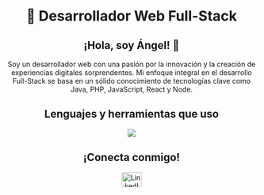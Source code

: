 <div align="center">
<h1 align="center">🚀 Desarrollador Web Full-Stack</h1>

<h2 align="center">¡Hola, soy Ángel! 👋</h2>
<p>Soy un desarrollador web con una pasión por la innovación y la creación de experiencias digitales sorprendentes. Mi enfoque integral en el desarrollo Full-Stack se basa en un sólido conocimiento de tecnologías clave como Java, PHP, JavaScript, React y Node.</p>

<h2 align="center">Lenguajes y herramientas que uso</h2>
<img src="https://skillicons.dev/icons?i=html,css,bootstrap,js,nodejs,react,php,java,mysql,linux,vscode,git,eclipse,github&perline=20" />

<h2 align="center">¡Conecta conmigo!</h2>

<p>
<a href="https://www.linkedin.com/in/angelmejias/" target="_blank" rel="noopener noreferrer">
  <img align="center" src="https://raw.githubusercontent.com/rahuldkjain/github-profile-readme-generator/master/src/images/icons/Social/linked-in-alt.svg" alt="LinkedIn de Ángel Mejías" height="30" width="40" />
</a>
</p>
</div>
